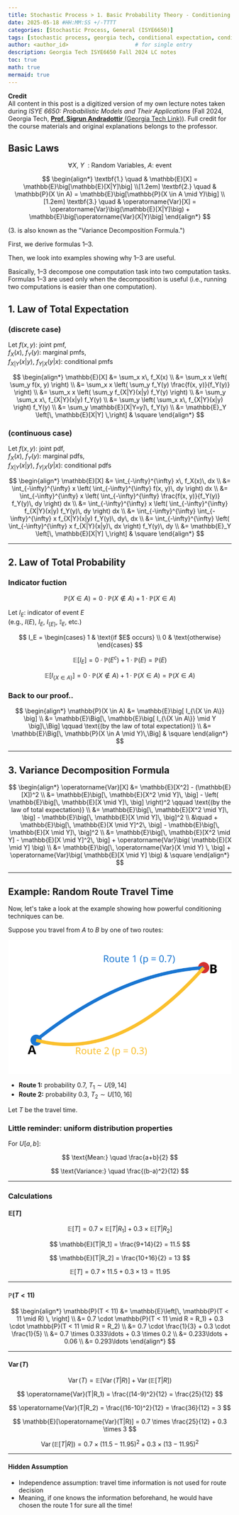 ```yaml
---
title: Stochastic Process > 1. Basic Probability Theory - Conditioning
date: 2025-05-18 #HH:MM:SS +/-TTTT
categories: [Stochastic Process, General (ISYE6650)]
tags: [stochastic process, georgia tech, conditional expectation, conditioning]     # TAG names should always be lowercase
author: <author_id>                     # for single entry
description: Georgia Tech ISYE6650 Fall 2024 LC notes
toc: true
math: true
mermaid: true
---
```


**Credit**\
All content in this post is a digitized version of my own lecture notes taken during *ISYE 6650: Probabilistic Models and Their Applications* (Fall 2024, Georgia Tech, [**Prof. Sigrun Andradottir** (Georgia Tech Link)](https://www.isye.gatech.edu/users/sigrun-andradottir)).
Full credit for the course materials and original explanations belongs to the professor.

## Basic Laws

$$
\forall X, \: Y \: \text{ : Random Variables, } A \text{: event}
$$


$$
\begin{align*}
\textbf{1.} \quad & \mathbb{E}[X] = \mathbb{E}\big[\mathbb{E}[X|Y]\big] \\[1.2em]
\textbf{2.} \quad & \mathbb{P}(X \in A) = \mathbb{E}\big[\mathbb{P}(X \in A \mid Y)\big] \\[1.2em]
\textbf{3.} \quad & \operatorname{Var}[X] = \operatorname{Var}\big(\mathbb{E}[X|Y]\big) + \mathbb{E}\big[\operatorname{Var}(X|Y)\big]
\end{align*}
$$

(3. is also known as the "Variance Decomposition Formula.")

First, we derive formulas 1–3.

Then, we look into examples showing why 1–3 are useful.

Basically, 1–3 decompose one computation task into two computation tasks.  
Formulas 1–3 are used only when the decomposition is useful (i.e., running two computations is easier than one computation).


## 1. Law of Total Expectation




### (discrete case)

Let $f(x, y)$: joint pmf,  
$f_X(x)$, $f_Y(y)$: marginal pmfs,  
$f_{X|Y}(x|y)$, $f_{Y|X}(y|x)$: conditional pmfs

$$
\begin{align*}
\mathbb{E}[X]
  &= \sum_x x\, f_X(x) \\
  &= \sum_x x \left( \sum_y f(x, y) \right) \\
  &= \sum_x x \left( \sum_y f_Y(y) \frac{f(x, y)}{f_Y(y)} \right) \\
  &= \sum_x x \left( \sum_y f_{X|Y}(x|y) f_Y(y) \right) \\
  &= \sum_y \sum_x x\, f_{X|Y}(x|y) f_Y(y) \\
  &= \sum_y \left( \sum_x x\, f_{X|Y}(x|y) \right) f_Y(y) \\
  &= \sum_y \mathbb{E}[X|Y=y]\, f_Y(y) \\
  &= \mathbb{E}_Y \left[\, \mathbb{E}[X|Y] \,\right]
  & \square
\end{align*}
$$

### (continuous case)

Let $f(x, y)$: joint pdf,  
$f_X(x)$, $f_Y(y)$: marginal pdfs,  
$f_{X|Y}(x|y)$, $f_{Y|X}(y|x)$: conditional pdfs

$$
\begin{align*}
\mathbb{E}[X] 
  &= \int_{-\infty}^{\infty} x\, f_X(x)\, dx \\
  &= \int_{-\infty}^{\infty} x \left( \int_{-\infty}^{\infty} f(x, y)\, dy \right) dx \\
  &= \int_{-\infty}^{\infty} x \left( \int_{-\infty}^{\infty} \frac{f(x, y)}{f_Y(y)} f_Y(y)\, dy \right) dx \\
  &= \int_{-\infty}^{\infty} x \left( \int_{-\infty}^{\infty} f_{X|Y}(x|y) f_Y(y)\, dy \right) dx \\
  &= \int_{-\infty}^{\infty} \int_{-\infty}^{\infty} x f_{X|Y}(x|y) f_Y(y)\, dy\, dx \\
  &= \int_{-\infty}^{\infty} \left( \int_{-\infty}^{\infty} x f_{X|Y}(x|y)\, dx \right) f_Y(y)\, dy \\
  &= \mathbb{E}_Y \left[\, \mathbb{E}[X|Y] \,\right]
  & \square
\end{align*}
$$


---

## 2. Law of Total Probability

### Indicator fuction

$$
\mathbb{P}(X \in A) = 0 \cdot \mathbb{P}(X \notin A) + 1 \cdot \mathbb{P}(X \in A)
$$

Let $I_E$: indicator of event $E$  
(e.g., $I(E)$, $I_E$, $I_{\{E\}}$, $\mathbb{I}_{E}$, etc.)

$$
I_E = 
\begin{cases}
1 & \text{if $E$ occurs} \\
0 & \text{otherwise}
\end{cases}
$$

$$
\mathbb{E}[I_E] = 0 \cdot \mathbb{P}(E^c) + 1 \cdot \mathbb{P}(E) = \mathbb{P}(E)
$$

$$
\mathbb{E}[I_{\{X \in A\}}] = 0 \cdot \mathbb{P}(X \notin A) + 1 \cdot \mathbb{P}(X \in A) = \mathbb{P}(X \in A)
$$


### Back to our proof..


$$
\begin{align*}
\mathbb{P}(X \in A)
    &= \mathbb{E}\big[ I_{\{X \in A\}} \big] \\
    &= \mathbb{E}\Big[\, \mathbb{E}\big[ I_{\{X \in A\}} \mid Y \big]\,\Big] \qquad \text{(by the law of total expectation)} \\
    &= \mathbb{E}\Big[\, \mathbb{P}(X \in A \mid Y)\,\Big]
    & \square
\end{align*}
$$


---

## 3. Variance Decomposition Formula

$$
\begin{align*}
\operatorname{Var}[X]
    &= \mathbb{E}[X^2] - (\mathbb{E}[X])^2 \\
    &= \mathbb{E}\big[\, \mathbb{E}[X^2 \mid Y]\, \big] - \left( \mathbb{E}\big[\, \mathbb{E}[X \mid Y]\, \big] \right)^2 \qquad \text{(by the law of total expectation)} \\
    &= \mathbb{E}\big[\, \mathbb{E}[X^2 \mid Y]\, \big] - \mathbb{E}\big[\, \mathbb{E}[X \mid Y]\, \big]^2 \\
    &\quad + \mathbb{E}\big[\, \mathbb{E}[X \mid Y]^2\, \big] - \mathbb{E}\big[\, \mathbb{E}[X \mid Y]\, \big]^2 \\
    &= \mathbb{E}\big[\, \mathbb{E}[X^2 \mid Y] - \mathbb{E}[X \mid Y]^2\, \big]
    + \operatorname{Var}\big( \mathbb{E}[X \mid Y] \big) \\
    &= \mathbb{E}\big[\, \operatorname{Var}(X \mid Y) \, \big] + \operatorname{Var}\big( \mathbb{E}[X \mid Y] \big)
    & \square
    \end{align*}
$$

---

## Example: Random Route Travel Time

Now, let's take a look at the example showing how powerful conditioning techniques can be. 

Suppose you travel from $A$ to $B$ by one of two routes:

![Route Selection Diagram](/assets/img/route_diagram.svg)

- **Route 1:** probability $0.7$, $T_1 \sim U[9, 14]$
- **Route 2:** probability $0.3$, $T_2 \sim U[10, 16]$

Let $T$ be the travel time.

### Little reminder: uniform distribution properties

For $U[a, b]$:

$$
\text{Mean:} \quad \frac{a+b}{2}
$$

$$
\text{Variance:} \quad \frac{(b-a)^2}{12}
$$

---

### Calculations

#### $\mathbb{E}[T]$

$$
\mathbb{E}[T] = 0.7 \times \mathbb{E}[T|R_1] + 0.3 \times \mathbb{E}[T|R_2]
$$

$$
\mathbb{E}[T|R_1] = \frac{9+14}{2} = 11.5
$$

$$
\mathbb{E}[T|R_2] = \frac{10+16}{2} = 13
$$

$$
\mathbb{E}[T] = 0.7 \times 11.5 + 0.3 \times 13 = 11.95
$$

---

#### $\mathbb{P}(T < 11)$

$$
\begin{align*}
\mathbb{P}(T < 11)
    &= \mathbb{E}\left[\, \mathbb{P}(T < 11 \mid R) \, \right] \\
    &= 0.7 \cdot \mathbb{P}(T < 11 \mid R = R_1) + 0.3 \cdot \mathbb{P}(T < 11 \mid R = R_2) \\
    &= 0.7 \cdot \frac{1}{3} + 0.3 \cdot \frac{1}{5} \\
    &= 0.7 \times 0.333\ldots + 0.3 \times 0.2 \\
    &= 0.233\ldots + 0.06 \\
    &= 0.293\ldots
\end{align*}
$$

---

#### $\operatorname{Var}(T)$

$$
\operatorname{Var}(T) = \mathbb{E}[\operatorname{Var}(T|R)] + \operatorname{Var}(\mathbb{E}[T|R])
$$

$$
\operatorname{Var}(T|R_1) = \frac{(14-9)^2}{12} = \frac{25}{12}
$$

$$
\operatorname{Var}(T|R_2) = \frac{(16-10)^2}{12} = \frac{36}{12} = 3
$$

$$
\mathbb{E}[\operatorname{Var}(T|R)] = 0.7 \times \frac{25}{12} + 0.3 \times 3
$$

$$
\operatorname{Var}(\mathbb{E}[T|R]) = 0.7 \times (11.5 - 11.95)^2 + 0.3 \times (13 - 11.95)^2
$$

---

#### Hidden Assumption

- Independence assumption: travel time information is not used for route decision
- Meaning, if one knows the information beforehand, he would have chosen the route 1 for sure all the time!
